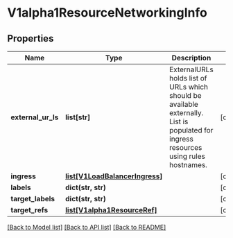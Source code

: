 # V1alpha1ResourceNetworkingInfo

## Properties
Name | Type | Description | Notes
------------ | ------------- | ------------- | -------------
**external_ur_ls** | **list[str]** | ExternalURLs holds list of URLs which should be available externally. List is populated for ingress resources using rules hostnames. | [optional] 
**ingress** | [**list[V1LoadBalancerIngress]**](V1LoadBalancerIngress.md) |  | [optional] 
**labels** | **dict(str, str)** |  | [optional] 
**target_labels** | **dict(str, str)** |  | [optional] 
**target_refs** | [**list[V1alpha1ResourceRef]**](V1alpha1ResourceRef.md) |  | [optional] 

[[Back to Model list]](../README.md#documentation-for-models) [[Back to API list]](../README.md#documentation-for-api-endpoints) [[Back to README]](../README.md)



